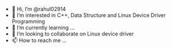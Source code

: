 - 👋 Hi, I’m @rahul02914
- 👀 I’m interested in C++, Data Structure and Linux Device Driver Programming
- 🌱 I’m currently learning ...
- 💞️ I’m looking to collaborate on Linux device driver
- 📫 How to reach me ...

<!---
rahul02914/rahul02914 is a ✨ special ✨ repository because its `README.md` (this file) appears on your GitHub profile.
You can click the Preview link to take a look at your changes.
--->
